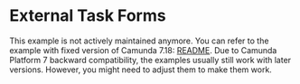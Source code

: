 # External Task Forms

This example is not actively maintained anymore. You can refer to the example with fixed version of Camunda 7.18:
[README](https://github.com/camunda/camunda-bpm-examples/blob/7.18/usertask/task-form-external-jsf/README.md).
Due to Camunda Platform 7 backward compatibility, the examples usually still work with later versions. However, you
might need to adjust them to make them work.